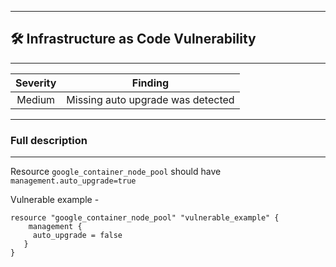 

---
## 🛠️ Infrastructure as Code Vulnerability
---

| Severity                | Finding                  |
| :---------------------: | :-----------------------------------: |
| Medium | Missing auto upgrade was detected |
---
### Full description
---
Resource `google_container_node_pool` should have `management.auto_upgrade=true`

Vulnerable example - 
```
resource "google_container_node_pool" "vulnerable_example" {
    management {
     auto_upgrade = false
   }
}
```

